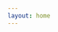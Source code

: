 ```yaml
---
layout: home
---
```


<Home />
<script setup>
import 'virtual:uno.css'
import Home from './Home.vue'
</script>

